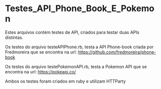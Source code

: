# Testes_API_Phone_Book_E_Pokemon

Estes arquivos contém testes de API, criados para testar duas APIs distintas.

Os testes do arquivo testeAPIPhone.rb, testa a API Phone-book criada por Fredmoreira que se encontra na url: https://github.com/fredmoreira/phone-book

Os testes do arquivo testePokemonAPI.rb, testa a Pokemon API que se encontra na url: https://pokeapi.co/

Ambos os testes foram criados em ruby e utilizam HTTParty
